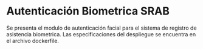 # Autenticación Biometrica SRAB

Se presenta el modulo de autenticación facial para el sistema de registro de asistencia biometrica.
Las especificaciones del despliegue se encuentra en el archivo dockerfile.